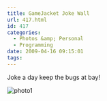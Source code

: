 ```yaml
---
title: GameJacket Joke Wall
url: 417.html
id: 417
categories:
  - Photos &amp; Personal
  - Programming
date: 2009-04-16 09:15:01
tags:
---
```


Joke a day keep the bugs at bay!
<!-- more -->
![photo1](https://mikecann.co.uk/wp-content/uploads/2009/04/photo1.jpg "photo1")